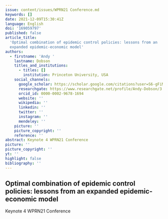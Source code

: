 ```yaml
---
issue: content/issues/WPRN21 Conference.md
keywords: []
date: 2021-12-09T15:30:41Z
language: English
doi: '169059797'
published: false
article_title:
  'Optimal combination of epidemic control policies: lessons from an
  expanded epidemic-economic model'
authors:
  - firstname: 'Andy '
    lastname: Dobson
    titles_and_institutions:
      - titles: []
        institution: Princeton University, USA
    social_channels:
      google_scholar: https://scholar.google.com/citations?user=S6-gFiMAAAAJ&hl=en
      researchgate: https://www.researchgate.net/profile/Andy-Dobson/3
      orcid_id: 0000-0002-9678-1694
      website: ''
      wikipedia: ''
      linkedin: ''
      twitter: ''
      instagram: ''
      mendeley: ''
    picture: ''
    picture_copyright: ''
    reference: ''
abstract: Keynote 4 WPRN21 Conference
picture: ''
picture_copyright: ''
yt: ''
highlight: false
bibliography: ''
---
```


## Optimal combination of epidemic control policies: lessons from an expanded epidemic-economic model

Keynote 4 WPRN21 Conference

<Youtube yt="XXXXX" caption ="Keynote 4"></Youtube>

